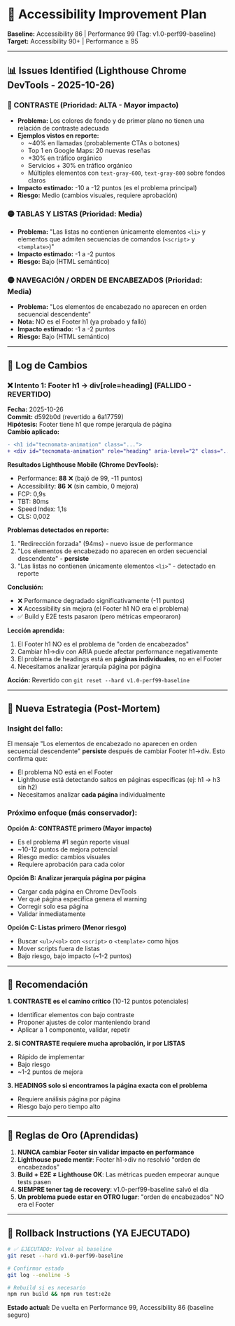 # 🎯 Accessibility Improvement Plan

**Baseline:** Accessibility 86 | Performance 99 (Tag: v1.0-perf99-baseline)  
**Target:** Accessibility 90+ | Performance ≥ 95

---

## 📊 Issues Identified (Lighthouse Chrome DevTools - 2025-10-26)

### 🔴 CONTRASTE (Prioridad: ALTA - Mayor impacto)
- **Problema:** Los colores de fondo y de primer plano no tienen una relación de contraste adecuada
- **Ejemplos vistos en reporte:**
  - ~40% en llamadas (probablemente CTAs o botones)
  - Top 1 en Google Maps: 20 nuevas reseñas
  - +30% en tráfico orgánico
  - Servicios + 30% en tráfico orgánico
  - Múltiples elementos con `text-gray-600`, `text-gray-800` sobre fondos claros
- **Impacto estimado:** -10 a -12 puntos (es el problema principal)
- **Riesgo:** Medio (cambios visuales, requiere aprobación)

### 🟡 TABLAS Y LISTAS (Prioridad: Media)
- **Problema:** "Las listas no contienen únicamente elementos `<li>` y elementos que admiten secuencias de comandos (`<script>` y `<template>`)"
- **Impacto estimado:** -1 a -2 puntos
- **Riesgo:** Bajo (HTML semántico)

### 🟡 NAVEGACIÓN / ORDEN DE ENCABEZADOS (Prioridad: Media)
- **Problema:** "Los elementos de encabezado no aparecen en orden secuencial descendente"
- **Nota:** NO es el Footer h1 (ya probado y falló)
- **Impacto estimado:** -1 a -2 puntos
- **Riesgo:** Bajo (HTML semántico)

---

## 📝 Log de Cambios

### ❌ Intento 1: Footer h1 → div[role=heading] (FALLIDO - REVERTIDO)

**Fecha:** 2025-10-26  
**Commit:** d592b0d (revertido a 6a17759)  
**Hipótesis:** Footer tiene h1 que rompe jerarquía de página  
**Cambio aplicado:**
```diff
- <h1 id="tecnomata-animation" class="...">
+ <div id="tecnomata-animation" role="heading" aria-level="2" class="...">
```

**Resultados Lighthouse Mobile (Chrome DevTools):**
- Performance: **88** ❌ (bajó de 99, -11 puntos)
- Accessibility: **86** ❌ (sin cambio, 0 mejora)
- FCP: 0,9s
- TBT: 80ms
- Speed Index: 1,1s
- CLS: 0,002

**Problemas detectados en reporte:**
1. "Redirección forzada" (94ms) - nuevo issue de performance
2. "Los elementos de encabezado no aparecen en orden secuencial descendente" - **persiste**
3. "Las listas no contienen únicamente elementos `<li>`" - detectado en reporte

**Conclusión:**
- ❌ Performance degradado significativamente (-11 puntos)
- ❌ Accessibility sin mejora (el Footer h1 NO era el problema)
- ✅ Build y E2E tests pasaron (pero métricas empeoraron)

**Lección aprendida:**
1. El Footer h1 NO es el problema de "orden de encabezados"
2. Cambiar h1→div con ARIA puede afectar performance negativamente
3. El problema de headings está en **páginas individuales**, no en el Footer
4. Necesitamos analizar jerarquía página por página

**Acción:** Revertido con `git reset --hard v1.0-perf99-baseline`

---

## 🔄 Nueva Estrategia (Post-Mortem)

### Insight del fallo:
El mensaje "Los elementos de encabezado no aparecen en orden secuencial descendente" **persiste** después de cambiar Footer h1→div. Esto confirma que:
- El problema NO está en el Footer
- Lighthouse está detectando saltos en páginas específicas (ej: h1 → h3 sin h2)
- Necesitamos analizar **cada página** individualmente

### Próximo enfoque (más conservador):

**Opción A: CONTRASTE primero (Mayor impacto)**
- Es el problema #1 según reporte visual
- ~10-12 puntos de mejora potencial
- Riesgo medio: cambios visuales
- Requiere aprobación para cada color

**Opción B: Analizar jerarquía página por página**
- Cargar cada página en Chrome DevTools
- Ver qué página específica genera el warning
- Corregir solo esa página
- Validar inmediatamente

**Opción C: Listas primero (Menor riesgo)**
- Buscar `<ul>/<ol>` con `<script>` o `<template>` como hijos
- Mover scripts fuera de listas
- Bajo riesgo, bajo impacto (~1-2 puntos)

---

## 🎯 Recomendación

**1. CONTRASTE es el camino crítico** (10-12 puntos potenciales)
   - Identificar elementos con bajo contraste
   - Proponer ajustes de color manteniendo brand
   - Aplicar a 1 componente, validar, repetir

**2. Si CONTRASTE requiere mucha aprobación, ir por LISTAS**
   - Rápido de implementar
   - Bajo riesgo
   - ~1-2 puntos de mejora

**3. HEADINGS solo si encontramos la página exacta con el problema**
   - Requiere análisis página por página
   - Riesgo bajo pero tiempo alto

---

## 🚨 Reglas de Oro (Aprendidas)

1. **NUNCA cambiar Footer sin validar impacto en performance**
2. **Lighthouse puede mentir**: Footer h1→div no resolvió "orden de encabezados"
3. **Build + E2E ≠ Lighthouse OK**: Las métricas pueden empeorar aunque tests pasen
4. **SIEMPRE tener tag de recovery**: v1.0-perf99-baseline salvó el día
5. **Un problema puede estar en OTRO lugar**: "orden de encabezados" NO era el Footer

---

## 🔄 Rollback Instructions (YA EJECUTADO)

```bash
# ✅ EJECUTADO: Volver al baseline
git reset --hard v1.0-perf99-baseline

# Confirmar estado
git log --oneline -5

# Rebuild si es necesario
npm run build && npm run test:e2e
```

**Estado actual:** De vuelta en Performance 99, Accessibility 86 (baseline seguro)
